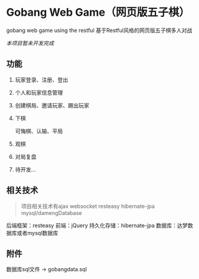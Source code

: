 # Gobang Web Game（网页版五子棋）
gobang web game using the restful 基于Restful风格的网页版五子棋多人对战

*本项目暂未开发完成*

## 功能

1. 玩家登录、注册、登出

2. 个人和玩家信息管理

3. 创建棋局、邀请玩家、踢出玩家

4. 下棋

   可悔棋、认输、平局

5. 观棋

6. 对局复盘

7. 待开发...

## 相关技术
> 项目相关技术有ajax websocket resteasy hibernate-jpa mysql/damengDatabase

后端框架：resteasy
前端：jQuery
持久化存储：hibernate-jpa
数据库：达梦数据库或者mysql数据库

## 附件
数据库sql文件 -> gobangdata.sql



